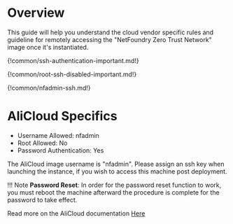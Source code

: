 # Overview

  This guide will help you understand the cloud vendor specific rules and guideline for remotely accessing
  the "NetFoundry Zero Trust Network" image once it's instantiated.

{!common/ssh-authentication-important.md!}

{!common/root-ssh-disabled-important.md!}

{!common/nfadmin-ssh.md!}

# AliCloud Specifics

* Username Allowed: nfadmin
* Root Allowed: No
* Password Authentication: Yes

The AliCloud image username is "nfadmin". Please assign an ssh key when launching the instance, if you wish to access this machine post deployment.

!!! Note
    **Password Reset**: In order for the password reset function to work, you must reboot the machine afterward the procedure is complete for the password to take effect.


Read more on the AliCloud documentation [Here](https://www.alibabacloud.com/help/doc-detail/71529.htm)



